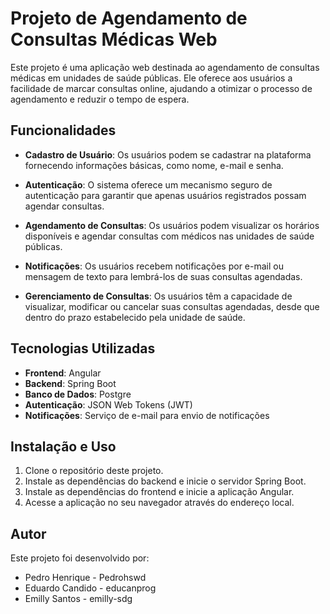 # Projeto de Agendamento de Consultas Médicas Web

Este projeto é uma aplicação web destinada ao agendamento de consultas médicas em unidades de saúde públicas. Ele oferece aos usuários a facilidade de marcar consultas online, ajudando a otimizar o processo de agendamento e reduzir o tempo de espera.

## Funcionalidades

- **Cadastro de Usuário**: Os usuários podem se cadastrar na plataforma fornecendo informações básicas, como nome, e-mail e senha.

- **Autenticação**: O sistema oferece um mecanismo seguro de autenticação para garantir que apenas usuários registrados possam agendar consultas.

- **Agendamento de Consultas**: Os usuários podem visualizar os horários disponíveis e agendar consultas com médicos nas unidades de saúde públicas.

- **Notificações**: Os usuários recebem notificações por e-mail ou mensagem de texto para lembrá-los de suas consultas agendadas.

- **Gerenciamento de Consultas**: Os usuários têm a capacidade de visualizar, modificar ou cancelar suas consultas agendadas, desde que dentro do prazo estabelecido pela unidade de saúde.

## Tecnologias Utilizadas

- **Frontend**: Angular
- **Backend**: Spring Boot
- **Banco de Dados**: Postgre
- **Autenticação**: JSON Web Tokens (JWT)
- **Notificações**: Serviço de e-mail para envio de notificações

## Instalação e Uso

1. Clone o repositório deste projeto.
2. Instale as dependências do backend e inicie o servidor Spring Boot.
3. Instale as dependências do frontend e inicie a aplicação Angular.
4. Acesse a aplicação no seu navegador através do endereço local.

## Autor

Este projeto foi desenvolvido por:
* Pedro Henrique - Pedrohswd
* Eduardo Candido - educanprog
* Emilly Santos - emilly-sdg
